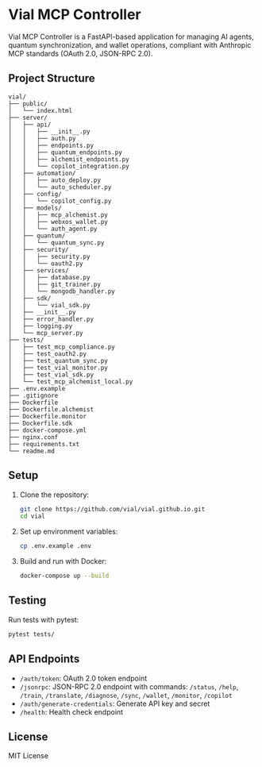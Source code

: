 # Vial MCP Controller

Vial MCP Controller is a FastAPI-based application for managing AI agents, quantum synchronization, and wallet operations, compliant with Anthropic MCP standards (OAuth 2.0, JSON-RPC 2.0).

## Project Structure

```
vial/
├── public/
│   └── index.html
├── server/
│   ├── api/
│   │   ├── __init__.py
│   │   ├── auth.py
│   │   ├── endpoints.py
│   │   ├── quantum_endpoints.py
│   │   ├── alchemist_endpoints.py
│   │   └── copilot_integration.py
│   ├── automation/
│   │   ├── auto_deploy.py
│   │   └── auto_scheduler.py
│   ├── config/
│   │   └── copilot_config.py
│   ├── models/
│   │   ├── mcp_alchemist.py
│   │   ├── webxos_wallet.py
│   │   └── auth_agent.py
│   ├── quantum/
│   │   └── quantum_sync.py
│   ├── security/
│   │   ├── security.py
│   │   └── oauth2.py
│   ├── services/
│   │   ├── database.py
│   │   ├── git_trainer.py
│   │   └── mongodb_handler.py
│   ├── sdk/
│   │   └── vial_sdk.py
│   ├── __init__.py
│   ├── error_handler.py
│   ├── logging.py
│   └── mcp_server.py
├── tests/
│   ├── test_mcp_compliance.py
│   ├── test_oauth2.py
│   ├── test_quantum_sync.py
│   ├── test_vial_monitor.py
│   ├── test_vial_sdk.py
│   └── test_mcp_alchemist_local.py
├── .env.example
├── .gitignore
├── Dockerfile
├── Dockerfile.alchemist
├── Dockerfile.monitor
├── Dockerfile.sdk
├── docker-compose.yml
├── nginx.conf
├── requirements.txt
└── readme.md
```

## Setup

1. Clone the repository:
   ```bash
   git clone https://github.com/vial/vial.github.io.git
   cd vial
   ```

2. Set up environment variables:
   ```bash
   cp .env.example .env
   ```

3. Build and run with Docker:
   ```bash
   docker-compose up --build
   ```

## Testing

Run tests with pytest:
```bash
pytest tests/
```

## API Endpoints

- `/auth/token`: OAuth 2.0 token endpoint
- `/jsonrpc`: JSON-RPC 2.0 endpoint with commands: `/status`, `/help`, `/train`, `/translate`, `/diagnose`, `/sync`, `/wallet`, `/monitor`, `/copilot`
- `/auth/generate-credentials`: Generate API key and secret
- `/health`: Health check endpoint

## License

MIT License